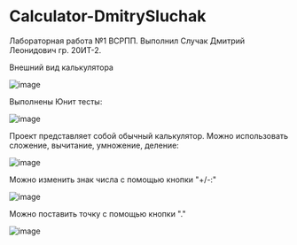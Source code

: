 # Calculator-DmitrySluchak
Лабораторная работа №1 ВСРПП. Выполнил Случак Дмитрий Леонидович гр. 20ИТ-2.

Внешний вид калькулятора

![image](https://user-images.githubusercontent.com/116309910/197415572-d6119f8c-bc8d-417b-a92f-060bd1ff7774.png)


Выполнены Юнит тесты:

![image](https://user-images.githubusercontent.com/116309910/197415624-9b844f05-8c27-48b6-a546-37f9648edb68.png)

Проект представляет собой обычный калькулятор. Можно использовать сложение, вычитание, умножение, деление:

![image](https://user-images.githubusercontent.com/116309910/197415723-a84c1c9f-b4ae-4602-a50d-df798bf909f1.png)

Можно изменить знак числа с помощью кнопки "+/-:"

![image](https://user-images.githubusercontent.com/116309910/197415742-64b6c251-15d7-4ccf-9af3-2498b93e7e69.png)

Можно поставить точку с помощью кнопки "."

![image](https://user-images.githubusercontent.com/116309910/197415770-14412f37-c0dc-4ccd-92f8-e44aa3b19db4.png)
